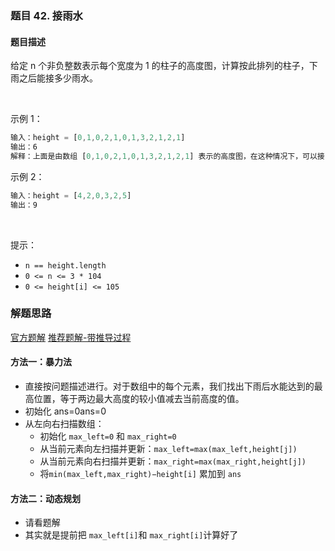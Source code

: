 ### 题目 42. 接雨水
#### 题目描述
给定 n 个非负整数表示每个宽度为 1 的柱子的高度图，计算按此排列的柱子，下雨之后能接多少雨水。

 

示例 1：


```js
输入：height = [0,1,0,2,1,0,1,3,2,1,2,1]
输出：6
解释：上面是由数组 [0,1,0,2,1,0,1,3,2,1,2,1] 表示的高度图，在这种情况下，可以接 6 个单位的雨水（蓝色部分表示雨水）。 
```
示例 2：

```js
输入：height = [4,2,0,3,2,5]
输出：9
```
 

提示：

- `n == height.length`
- `0 <= n <= 3 * 104`
- `0 <= height[i] <= 105`
### 解题思路
[官方题解](https://leetcode-cn.com/problems/trapping-rain-water/solution/jie-yu-shui-by-leetcode/)
[推荐题解-带推导过程](https://leetcode-cn.com/problems/trapping-rain-water/solution/xiang-xi-tong-su-de-si-lu-fen-xi-duo-jie-fa-by-w-8/)

#### 方法一：暴力法
- 直接按问题描述进行。对于数组中的每个元素，我们找出下雨后水能达到的最高位置，等于两边最大高度的较小值减去当前高度的值。
- 初始化 ans=0ans=0
- 从左向右扫描数组：
  - 初始化 `max_left=0` 和 `max_right=0`
  - 从当前元素向左扫描并更新：`max_left=max(max_left,height[j])`
  - 从当前元素向右扫描并更新：`max_right=max(max_right,height[j])`
  - 将`min(max_left,max_right)−height[i]` 累加到 `ans`

#### 方法二：动态规划
- 请看题解
- 其实就是提前把 `max_left[i]`和 `max_right[i]`计算好了
